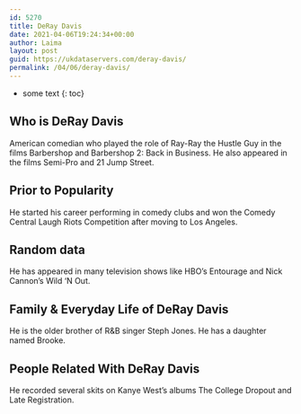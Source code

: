 ```yaml
---
id: 5270
title: DeRay Davis
date: 2021-04-06T19:24:34+00:00
author: Laima
layout: post
guid: https://ukdataservers.com/deray-davis/
permalink: /04/06/deray-davis/
---
```


* some text
{: toc}


## Who is DeRay Davis
                  
                  
                  
American comedian who played the role of Ray-Ray the Hustle Guy in the films Barbershop and Barbershop 2: Back in Business. He also appeared in the films Semi-Pro and 21 Jump Street. 
                  
              
            
              
            
                
                
                
## Prior to Popularity
                  
                  
                  
He started his career performing in comedy clubs and won the Comedy Central Laugh Riots Competition after moving to Los Angeles. 
                  
              
            
              
            
                
                
                
## Random data
                  
                  
                  
He has appeared in many television shows like HBO&#8217;s Entourage and Nick Cannon&#8217;s Wild &#8216;N Out. 
                  
              
            
              
            
                
                
                
## Family & Everyday Life of DeRay Davis
                  
                  
                  
He is the older brother of R&B singer Steph Jones. He has a daughter named Brooke.  
                  
              
            
              
            
                
                
                
## People Related With DeRay Davis
                  
                  
                  
He recorded several skits on Kanye West&#8217;s albums The College Dropout and Late Registration. 
                  
              
            
              
            
                
              
            
              
              
            
            
              
            
          
          
          